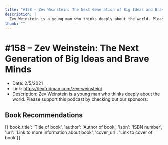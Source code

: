 ```yaml
---
title: "#158 – Zev Weinstein: The Next Generation of Big Ideas and Brave Minds"
description: |
  Zev Weinstein is a young man who thinks deeply about the world. Please support this podcast by checking out our sponsors:"
thumb: ""
---
```


# #158 – Zev Weinstein: The Next Generation of Big Ideas and Brave Minds

  - Date: 2/5/2021
  - Link: https://lexfridman.com/zev-weinstein/
  - Description: Zev Weinstein is a young man who thinks deeply about the world. Please support this podcast by checking out our sponsors:

## Book Recommendations

[{'book_title': 'Title of book', 'author': 'Author of book', 'isbn': 'ISBN number', 'url': 'Link to more information about book', 'cover_url': 'Link to cover of book'}]